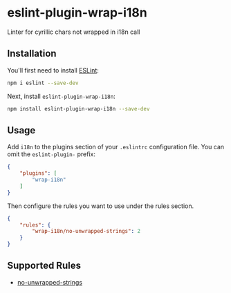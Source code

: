 # eslint-plugin-wrap-i18n

Linter for cyrillic chars not wrapped in i18n call

## Installation

You'll first need to install [ESLint](https://eslint.org/):

```sh
npm i eslint --save-dev
```

Next, install `eslint-plugin-wrap-i18n`:

```sh
npm install eslint-plugin-wrap-i18n --save-dev
```

## Usage

Add `i18n` to the plugins section of your `.eslintrc` configuration file. You can omit the `eslint-plugin-` prefix:

```json
{
    "plugins": [
        "wrap-i18n"
    ]
}
```


Then configure the rules you want to use under the rules section.

```json
{
    "rules": {
        "wrap-i18n/no-unwrapped-strings": 2
    }
}
```

## Supported Rules

* [no-unwrapped-strings](docs/rules/no-unwrapped-strings.md)
